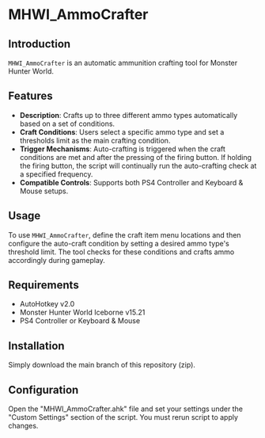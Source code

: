 # MHWI_AmmoCrafter

## Introduction
`MHWI_AmmoCrafter` is an automatic  ammunition crafting tool for Monster Hunter World.

## Features
- **Description**: Crafts up to three different ammo types automatically based on a set of conditions.
- **Craft Conditions**: Users select a specific ammo type and set a thresholds limit as the main crafting condition.
- **Trigger Mechanisms**: Auto-crafting is triggered when the craft conditions are met and after the pressing of the firing button. If holding the firing button, the script will continually run the auto-crafting check at a specified frequency.
- **Compatible Controls**: Supports both PS4 Controller and Keyboard & Mouse setups.

## Usage
To use `MHWI_AmmoCrafter`, define the craft item menu locations and then configure the auto-craft condition by setting a desired ammo type's threshold limit. The tool checks for these conditions and crafts ammo accordingly during gameplay.

## Requirements
- AutoHotkey v2.0
- Monster Hunter World Iceborne v15.21
- PS4 Controller or Keyboard & Mouse

## Installation
Simply download the main branch of this repository (zip).

## Configuration
Open the "MHWI_AmmoCrafter.ahk" file and set your settings under the "Custom Settings" section of the script. You must rerun script to apply changes.

